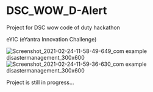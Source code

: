 # DSC_WOW_D-Alert
Project for DSC wow code of duty hackathon

eYIC (eYantra Innovation Challenge)

![Screenshot_2021-02-24-11-58-49-649_com example disastermanagement_300x600](https://user-images.githubusercontent.com/63334004/108958818-86e28c80-7699-11eb-95f7-d0e3d5ce0179.jpg)
![Screenshot_2021-02-24-11-59-36-630_com example disastermanagement_300x600](https://user-images.githubusercontent.com/63334004/108958838-8e099a80-7699-11eb-801d-cc6148cdedb9.jpg)




Project is still in progress...
